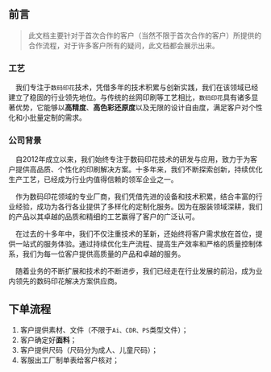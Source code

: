 ## 前言
> 此文档主要针对于首次合作的客户（当然不限于首次合作的客户）所提供的合作流程，对于许多客户所有的疑问，此文档都会展示出来。  
### 工艺
&emsp;我们专注于`数码印花`技术，凭借多年的技术积累与创新实践，我们在该领域已经建立了稳固的行业领先地位。与传统的丝网印刷等工艺相比，`数码印花`具有诸多显著优势，它能够以**高精度**、**高色彩还原度**以及无限的设计自由度，满足客户对个性化和小批量定制的需求。
### 公司背景
&emsp;自2012年成立以来，我们始终专注于数码印花技术的研发与应用，致力于为客户提供高品质、个性化的印刷解决方案。十多年来，我们不断探索创新，持续优化生产工艺，已经成为行业内值得信赖的领军企业之一。

&emsp;作为数码印花领域的专业厂商，我们凭借先进的设备和技术积累，结合丰富的行业经验，成功为各行各业提供了多样化的定制化服务。因为在服装领域深耕，我们的产品以其卓越的品质和精细的工艺赢得了客户的广泛认可。

&emsp;在过去的十多年中，我们不仅注重技术的革新，还始终将客户需求放在首位，提供一站式的服务体验。通过持续优化生产流程、提高生产效率和严格的质量控制体系，我们为每一位客户提供高质量的产品和卓越的服务。

&emsp;随着业务的不断扩展和技术的不断进步，我们已经走在行业发展的前沿，成为业内领先的数码印花解决方案供应商。

## 下单流程
1. 客户提供素材、文件（不限于`Ai、CDR、PS`类型文件）；
2. 客户确定好**面料**；
3. 客户提供尺码（尺码分为成人、儿童尺码）；
4. 客服出工厂制单表给客户核对；




